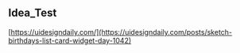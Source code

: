 ## Idea_Test

[https://uidesigndaily.com/](https://uidesigndaily.com/posts/sketch-birthdays-list-card-widget-day-1042)
